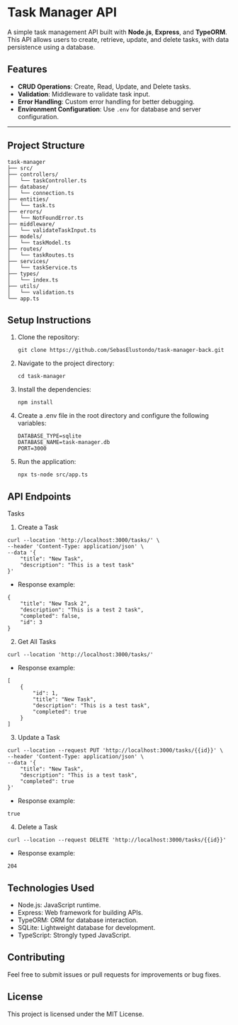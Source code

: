 # Task Manager API

A simple task management API built with **Node.js**, **Express**, and **TypeORM**. This API allows users to create, retrieve, update, and delete tasks, with data persistence using a database.

## Features

- **CRUD Operations**: Create, Read, Update, and Delete tasks.
- **Validation**: Middleware to validate task input.
- **Error Handling**: Custom error handling for better debugging.
- **Environment Configuration**: Use `.env` for database and server configuration.

---

## Project Structure

```
task-manager
├── src/
├── controllers/
│   └── taskController.ts
├── database/
│   └── connection.ts
├── entities/
│   └── task.ts
├── errors/
│   └── NotFoundError.ts
├── middleware/
│   └── validateTaskInput.ts
├── models/
│   └── taskModel.ts
├── routes/
│   └── taskRoutes.ts
├── services/
│   └── taskService.ts
├── types/
│   └── index.ts
├── utils/
│   └── validation.ts
└── app.ts
```

## Setup Instructions

1. Clone the repository:
   ```
   git clone https://github.com/SebasElustondo/task-manager-back.git
   ```

2. Navigate to the project directory:
   ```
   cd task-manager
   ```

3. Install the dependencies:
   ```
   npm install
   ```

4. Create a .env file in the root directory and configure the following variables:
   ```
   DATABASE_TYPE=sqlite
   DATABASE_NAME=task-manager.db
   PORT=3000   
   ```

5. Run the application:
   ```
   npx ts-node src/app.ts
   ```

## API Endpoints

Tasks

1. Create a Task
```
curl --location 'http://localhost:3000/tasks/' \
--header 'Content-Type: application/json' \
--data '{
    "title": "New Task",
    "description": "This is a test task"
}'
```
* Response example:
```
{
    "title": "New Task 2",
    "description": "This is a test 2 task",
    "completed": false,
    "id": 3
}
```

2. Get All Tasks
```
curl --location 'http://localhost:3000/tasks/'
```
* Response example:
```
[
    {
        "id": 1,
        "title": "New Task",
        "description": "This is a test task",
        "completed": true
    }
]
```

3. Update a Task
```
curl --location --request PUT 'http://localhost:3000/tasks/{{id}}' \
--header 'Content-Type: application/json' \
--data '{
    "title": "New Task",
    "description": "This is a test task",
    "completed": true
}'
```
* Response example:
```
true
```

4. Delete a Task
```
curl --location --request DELETE 'http://localhost:3000/tasks/{{id}}'
```
* Response example:
```
204
```

## Technologies Used
* Node.js: JavaScript runtime.
* Express: Web framework for building APIs.
* TypeORM: ORM for database interaction.
* SQLite: Lightweight database for development.
* TypeScript: Strongly typed JavaScript.

## Contributing

Feel free to submit issues or pull requests for improvements or bug fixes. 

## License

This project is licensed under the MIT License.